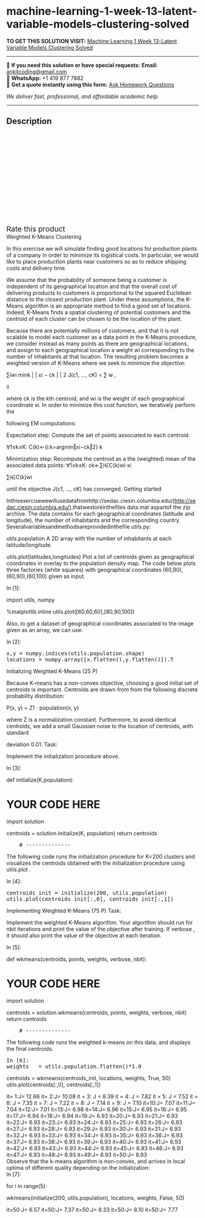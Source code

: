 # machine-learning-1-week-13-latent-variable-models-clustering-solved
**TO GET THIS SOLUTION VISIT:** [Machine Learning 1 Week 13-Latent Variable Models Clustering Solved](https://www.ankitcodinghub.com/product/machine-learning-1-week-13-latent-variable-models-clustering-solved/)


---

📩 **If you need this solution or have special requests:** **Email:** ankitcoding@gmail.com  
📱 **WhatsApp:** +1 419 877 7882  
📄 **Get a quote instantly using this form:** [Ask Homework Questions](https://www.ankitcodinghub.com/services/ask-homework-questions/)

*We deliver fast, professional, and affordable academic help.*

---

<h2>Description</h2>



<div class="kk-star-ratings kksr-auto kksr-align-center kksr-valign-top" data-payload="{&quot;align&quot;:&quot;center&quot;,&quot;id&quot;:&quot;98772&quot;,&quot;slug&quot;:&quot;default&quot;,&quot;valign&quot;:&quot;top&quot;,&quot;ignore&quot;:&quot;&quot;,&quot;reference&quot;:&quot;auto&quot;,&quot;class&quot;:&quot;&quot;,&quot;count&quot;:&quot;0&quot;,&quot;legendonly&quot;:&quot;&quot;,&quot;readonly&quot;:&quot;&quot;,&quot;score&quot;:&quot;0&quot;,&quot;starsonly&quot;:&quot;&quot;,&quot;best&quot;:&quot;5&quot;,&quot;gap&quot;:&quot;4&quot;,&quot;greet&quot;:&quot;Rate this product&quot;,&quot;legend&quot;:&quot;0\/5 - (0 votes)&quot;,&quot;size&quot;:&quot;24&quot;,&quot;title&quot;:&quot;Machine Learning 1 Week 13-Latent Variable Models Clustering Solved&quot;,&quot;width&quot;:&quot;0&quot;,&quot;_legend&quot;:&quot;{score}\/{best} - ({count} {votes})&quot;,&quot;font_factor&quot;:&quot;1.25&quot;}">

<div class="kksr-stars">

<div class="kksr-stars-inactive">
            <div class="kksr-star" data-star="1" style="padding-right: 4px">


<div class="kksr-icon" style="width: 24px; height: 24px;"></div>
        </div>
            <div class="kksr-star" data-star="2" style="padding-right: 4px">


<div class="kksr-icon" style="width: 24px; height: 24px;"></div>
        </div>
            <div class="kksr-star" data-star="3" style="padding-right: 4px">


<div class="kksr-icon" style="width: 24px; height: 24px;"></div>
        </div>
            <div class="kksr-star" data-star="4" style="padding-right: 4px">


<div class="kksr-icon" style="width: 24px; height: 24px;"></div>
        </div>
            <div class="kksr-star" data-star="5" style="padding-right: 4px">


<div class="kksr-icon" style="width: 24px; height: 24px;"></div>
        </div>
    </div>

<div class="kksr-stars-active" style="width: 0px;">
            <div class="kksr-star" style="padding-right: 4px">


<div class="kksr-icon" style="width: 24px; height: 24px;"></div>
        </div>
            <div class="kksr-star" style="padding-right: 4px">


<div class="kksr-icon" style="width: 24px; height: 24px;"></div>
        </div>
            <div class="kksr-star" style="padding-right: 4px">


<div class="kksr-icon" style="width: 24px; height: 24px;"></div>
        </div>
            <div class="kksr-star" style="padding-right: 4px">


<div class="kksr-icon" style="width: 24px; height: 24px;"></div>
        </div>
            <div class="kksr-star" style="padding-right: 4px">


<div class="kksr-icon" style="width: 24px; height: 24px;"></div>
        </div>
    </div>
</div>


<div class="kksr-legend" style="font-size: 19.2px;">
            <span class="kksr-muted">Rate this product</span>
    </div>
    </div>
<div class="page" title="Page 1">
<div class="section">
<div class="layoutArea">
<div class="column">
Weighted K-Means Clustering

In this exercise we will simulate finding good locations for production plants of a company in order to minimize its logistical costs. In particular, we would like to place production plants near customers so as to reduce shipping costs and delivery time.

We assume that the probability of someone being a customer is independent of its geographical location and that the overall cost of delivering products to customers is proportional to the squared Euclidean distance to the closest production plant. Under these assumptions, the K-Means algorithm is an appropriate method to find a good set of locations. Indeed, K-Means finds a spatial clustering of potential customers and the centroid of each cluster can be chosen to be the location of the plant.

Because there are potentially millions of customers, and that it is not scalable to model each customer as a data point in the K-Means procedure, we consider instead as many points as there are geographical locations, and assign to each geographical location a weight wi corresponding to the number of inhabitants at that location. The resulting problem becomes a weighted version of K-Means where we seek to minimize the objective:

∑iwi mink | | xi − ck | | 2 J(c1, …, cK) = ∑ w ,

ii

where ck is the kth centroid, and wi is the weight of each geographical coordinate xi. In order to minimize this cost function, we iteratively perform the

following EM computations:

Expectation step: Compute the set of points associated to each centroid:

∀1≤k≤K: C(k)←{i:k=argmin‖xi−ck‖2} k

Minimization step: Recompute the centroid as a the (weighted) mean of the associated data points: ∀1≤k≤K: ck←∑i∈C(k)wi⋅xi

∑i∈C(k)wi

until the objective J(c1, …, cK) has converged. Getting started

Inthisexercisewewillusedatafromhttp://sedac.ciesin.columbia.edu/(http://sedac.ciesin.columbia.edu/),thatwestoreinthefiles data.mat aspartof the zip archive. The data contains for each geographical coordinates (latitude and longitude), the number of inhabitants and the corresponding country. Severalvariablesandmethodsareprovidedinthefile utils.py:

utils.population A 2D array with the number of inhabitants at each latitude/longitude.

utils.plot(latitudes,longitudes) Plot a list of centroids given as geographical coordinates in overlay to the population density map. The code below plots three factories (white squares) with geographical coordinates (60,80), (60,90),(60,100) given as input.

</div>
</div>
</div>
</div>
<div class="page" title="Page 2">
<div class="section">
<div class="layoutArea">
<div class="column">
In [1]:

import utils, numpy

%matplotlib inline utils.plot([60,60,60],[80,90,100])

Also, to get a dataset of geographical coordinates associated to the image given as an array, we can use:

In [2]:

<pre>x,y = numpy.indices(utils.population.shape)
locations = numpy.array([x.flatten(),y.flatten()]).T
</pre>
Initializing Weighted K-Means (25 P)

Because K-means has a non-convex objective, choosing a good initial set of centroids is important. Centroids are drawn from from the following discrete probability distribution:

P(x, y) = Z1 ⋅ population(x, y)

where Z is a normalization constant. Furthermore, to avoid identical centroids, we add a small Gaussian noise to the location of centroids, with standard

deviation 0.01. Task:

Implement the initialization procedure above.

In [3]:

def initialize(K,population):

# YOUR CODE HERE

import solution

centroids = solution.initialize(K, population) return centroids

<pre>    # --------------
</pre>
The following code runs the initialization procedure for K=200 clusters and visualizes the centroids obtained with the initialization procedure using utils.plot .

</div>
</div>
</div>
</div>
<div class="page" title="Page 3">
<div class="section">
<div class="layoutArea">
<div class="column">
In [4]:

<pre>centroids_init = initialize(200, utils.population)
utils.plot(centroids_init[:,0], centroids_init[:,1])
</pre>
Implementing Weighted K-Means (75 P) Task:

Implement the weighted K-Means algorithm. Your algorithm should run for nbit iterations and print the value of the objective after training. If verbose , it should also print the value of the objective at each iteration.

In [5]:

def wkmeans(centroids, points, weights, verbose, nbit):

# YOUR CODE HERE

import solution

centroids = solution.wkmeans(centroids, points, weights, verbose, nbit) return centroids

<pre>    # --------------
</pre>
The following code runs the weighted k-means on this data, and displays the final centroids.

<pre>In [6]:
weights   = utils.population.flatten()*1.0
</pre>
centroids = wkmeans(centroids_init, locations, weights, True, 50) utils.plot(centroids[:,0], centroids[:,1])

</div>
</div>
</div>
</div>
<div class="page" title="Page 4">
<div class="section">
<div class="layoutArea">
<div class="column">
it= 1:J= 12.66 it= 2:J= 10.08 it = 3: J = 8.39 it = 4: J = 7.82 it = 5: J = 7.52 it = 6: J = 7.35 it = 7: J = 7.22 it = 8: J = 7.14 it = 9: J = 7.10 it=10:J= 7.07 it=11:J= 7.04 it=12:J= 7.01 it=13:J= 6.98 it=14:J= 6.96 it=15:J= 6.95 it=16:J= 6.95 it=17:J= 6.94 it=18:J= 6.94 it=19:J= 6.93 it=20:J= 6.93 it=21:J= 6.93 it=22:J= 6.93 it=23:J= 6.93 it=24:J= 6.93 it=25:J= 6.93 it=26:J= 6.93 it=27:J= 6.93 it=28:J= 6.93 it=29:J= 6.93 it=30:J= 6.93 it=31:J= 6.93 it=32:J= 6.93 it=33:J= 6.93 it=34:J= 6.93 it=35:J= 6.93 it=36:J= 6.93 it=37:J= 6.93 it=38:J= 6.93 it=39:J= 6.93 it=40:J= 6.93 it=41:J= 6.93 it=42:J= 6.93 it=43:J= 6.93 it=44:J= 6.93 it=45:J= 6.93 it=46:J= 6.93 it=47:J= 6.93 it=48:J= 6.93 it=49:J= 6.93 it=50:J= 6.93

</div>
</div>
<div class="layoutArea">
<div class="column">
Observe that the k-means algorithm is non-convex, and arrives in local optima of different quality depending on the initialization:

</div>
</div>
</div>
</div>
<div class="page" title="Page 5">
<div class="section">
<div class="layoutArea">
<div class="column">
In [7]:

for i in range(5):

wkmeans(initialize(200, utils.population), locations, weights, False, 50)

it=50:J= 6.57 it=50:J= 7.37 it=50:J= 8.33 it=50:J= 8.10 it=50:J= 7.77

</div>
</div>
</div>
</div>
